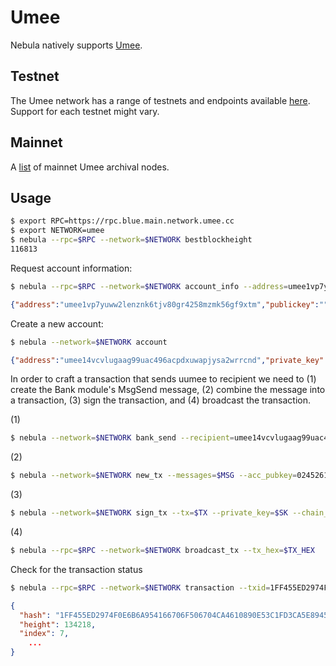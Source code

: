 # Umee

Nebula natively supports [Umee](https://www.umee.cc).

## Testnet
The Umee network has a range of testnets and endpoints available [here](https://github.com/umee-network/testnets/tree/main/networks). Support for each testnet might vary.

## Mainnet
A [list](https://github.com/umee-network/umee/tree/main/networks/umee-1) of mainnet Umee archival nodes. 

## Usage

```sh
$ export RPC=https://rpc.blue.main.network.umee.cc
$ export NETWORK=umee
$ nebula --rpc=$RPC --network=$NETWORK bestblockheight
116813
```
Request account information:
```sh
$ nebula --rpc=$RPC --network=$NETWORK account_info --address=umee1vp7yuww2lenznk6tjv80gr4258mzmk56gf9xtm
```
```json
{"address":"umee1vp7yuww2lenznk6tjv80gr4258mzmk56gf9xtm","publickey":"","sequence":0,"number":93245}
```
Create a new account:
```sh
$ nebula --network=$NETWORK account
```
```json
{"address":"umee14vcvlugaag99uac496acpdxuwapjysa2wrrcnd","private_key":"..."}
```

In order to craft a transaction that sends uumee to recipient we need to (1) create the Bank module's MsgSend message, (2) combine the message into a transaction, (3) sign the transaction, and (4) broadcast the transaction.

(1)
```sh
$ nebula --network=$NETWORK bank_send --recipient=umee14vcvlugaag99uac496acpdxuwapjysa2wrrcnd --amount=1 --sender=umee1vp7yuww2lenznk6tjv80gr4258mzmk56gf9xtm
```

(2)
```sh
$ nebula --network=$NETWORK new_tx --messages=$MSG --acc_pubkey=02452611abd6595aefec1889a0244c28ebeb78e1fa490e1d61f6af1f3d7722899d --acc_number=93245 --acc_sequence=0 -fee=0 --gas_limit=80000 --timeout_height=0 --memo=""
```

(3)
```sh
$ nebula --network=$NETWORK sign_tx --tx=$TX --private_key=$SK --chain_id="umee-1" --acc_number=93245 --acc_sequence=0
```

(4)
```sh
$ nebula --rpc=$RPC --network=$NETWORK broadcast_tx --tx_hex=$TX_HEX
```

Check for the transaction status
```sh
$ nebula --rpc=$RPC --network=$NETWORK transaction --txid=1FF455ED2974F0E6B6A954166706F506704CA4610890E53C1FD3CA5E8945D614 | jq
```
```json
{
  "hash": "1FF455ED2974F0E6B6A954166706F506704CA4610890E53C1FD3CA5E8945D614",
  "height": 134218,
  "index": 7,
    ...
}
```